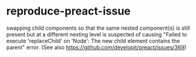 # reproduce-preact-issue

swapping child components so that the same nested component(s) is still present but at a different nesting level is suspected of causing "Failed to execute 'replaceChild' on 'Node': The new child element contains the parent" error. (See also https://github.com/developit/preact/issues/369)
